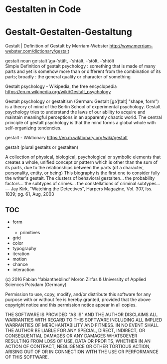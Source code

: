 Gestalten in Code
=============

# Gestalt-Gestalten-Gestaltung 

Gestalt | Definition of Gestalt by Merriam-Webster
http://www.merriam-webster.com/dictionary/gestalt

gestalt
noun  ge·stalt \gə-ˈstält, -ˈshtält, -ˈstȯlt, -ˈshtȯlt\
Simple Definition of gestalt
psychology : something that is made of many parts and yet is somehow more than or different from the combination of its parts; broadly : the general quality or character of something


Gestalt psychology - Wikipedia, the free encyclopedia
https://en.m.wikipedia.org/wiki/Gestalt_psychology

Gestalt psychology or gestaltism (German: Gestalt [ɡəˈʃtalt] "shape, form") is a theory of mind of the Berlin School of experimental psychology. Gestalt psychology tries to understand the laws of our ability to acquire and maintain meaningful perceptions in an apparently chaotic world. The central principle of gestalt psychology is that the mind forms a global whole with self-organizing tendencies.




gestalt - Wiktionary
https://en.m.wiktionary.org/wiki/gestalt

gestalt ‎(plural gestalts or gestalten)

A collection of physical, biological, psychological or symbolic elements that creates a whole, unified concept or pattern which is other than the sum of its parts, due to the relationships between the parts (of a character, personality, entity, or being)
This biography is the first one to consider fully the writer's gestalt.
The clusters of behavioral gestalten... the probability factors... the subtypes of crimes... the constellations of criminal subtypes... — Jay Kirk, "Watching the Detectives", Harpers Magazine, Vol. 307, Iss. 1839; pg. 61, Aug, 2003

## TOC

- form
- - primitives
- grid
- color
- typography
- iteration
- motion
- chance
- interaction


(c) 2016 Fabian 'fabiantheblind' Morón Zirfas & University of Applied Sciences Potsdam (Germany)  

Permission to use, copy, modify, and/or distribute this software for any
purpose with or without fee is hereby granted, provided that the above
copyright notice and this permission notice appear in all copies.  

THE SOFTWARE IS PROVIDED "AS IS" AND THE AUTHOR DISCLAIMS ALL WARRANTIES
WITH REGARD TO THIS SOFTWARE INCLUDING ALL IMPLIED WARRANTIES OF
MERCHANTABILITY AND FITNESS. IN NO EVENT SHALL THE AUTHOR BE LIABLE FOR ANY
SPECIAL, DIRECT, INDIRECT, OR CONSEQUENTIAL DAMAGES OR ANY DAMAGES
WHATSOEVER RESULTING FROM LOSS OF USE, DATA OR PROFITS, WHETHER IN AN
ACTION OF CONTRACT, NEGLIGENCE OR OTHER TORTIOUS ACTION, ARISING OUT OF OR
IN CONNECTION WITH THE USE OR PERFORMANCE OF THIS SOFTWARE.